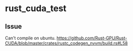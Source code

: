 # rust_cuda_test

## Issue
Can't compile on ubuntu.
https://github.com/Rust-GPU/Rust-CUDA/blob/master/crates/rustc_codegen_nvvm/build.rs#L58

